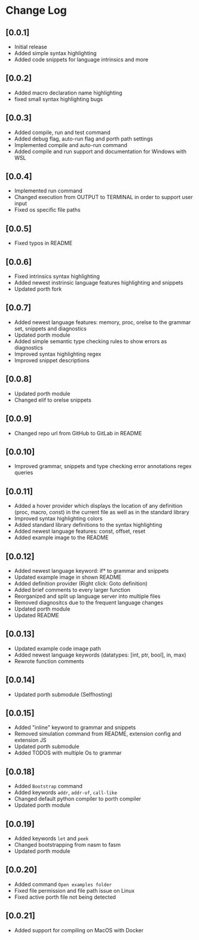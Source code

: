 # Change Log

## [0.0.1]

- Initial release
- Added simple syntax highlighting
- Added code snippets for language intrinsics and more

## [0.0.2]

- Added macro declaration name highlighting
- fixed small syntax highlighting bugs

## [0.0.3]

- Added compile, run and test command
- Added debug flag, auto-run flag and porth path settings
- Implemented compile and auto-run command
- Added compile and run support and documentation for Windows with WSL

## [0.0.4]

- Implemented run command
- Changed execution from OUTPUT to TERMINAL in order to support user input
- Fixed os specific file paths

## [0.0.5]

- Fixed typos in README

## [0.0.6]

- Fixed intrinsics syntax highlighting
- Added newest instrinsic language features highlighting and snippets
- Updated porth fork

## [0.0.7]

- Added newest language features: memory, proc, orelse to the grammar set, snippets and diagnostics
- Updated porth module
- Added simple semantic type checking rules to show errors as diagnostics
- Improved syntax highlighting regex
- Improved snippet descriptions

## [0.0.8]

- Updated porth module
- Changed elif to orelse snippets

## [0.0.9]

- Changed repo url from GitHub to GitLab in README

## [0.0.10]

- Improved grammar, snippets and type checking error annotations regex queries

## [0.0.11]

- Added a hover provider which displays the location of any definition (proc, macro, const) in the current file as well as in the standard library
- Improved syntax highlighting colors
- Added standard library definitions to the syntax highlighting
- Added newest language features: const, offset, reset
- Added example image to the README

## [0.0.12]

- Added newest language keyword: if* to grammar and snippets
- Updated example image in shown README
- Added definition provider (Right click: Goto definition)
- Added brief comments to every larger function
- Reorganized and split up language server into multiple files
- Removed diagnositcs due to the frequent language changes
- Updated porth module
- Updated README

## [0.0.13]

- Updated example code image path
- Added newest language keywords (datatypes: [int, ptr, bool], in, max)
- Rewrote function comments

## [0.0.14]

- Updated porth submodule (Selfhosting)

## [0.0.15]

- Added "inline" keyword to grammar and snippets
- Removed simulation command from README, extension config and extension JS
- Updated porth submodule
- Added TODOS with multiple Os to grammar

## [0.0.18]

- Added `Bootstrap` command
- Added keywords `addr`, `addr-of`, `call-like`
- Changed default python compiler to porth compiler
- Updated porth module


## [0.0.19]

- Added keywords `let` and `peek`
- Changed bootstrapping from nasm to fasm
- Updated porth module

## [0.0.20]

- Added command `Open examples folder`
- Fixed file permission and file path issue on Linux
- Fixed active porth file not being detected

## [0.0.21]

- Added support for compiling on MacOS with Docker
